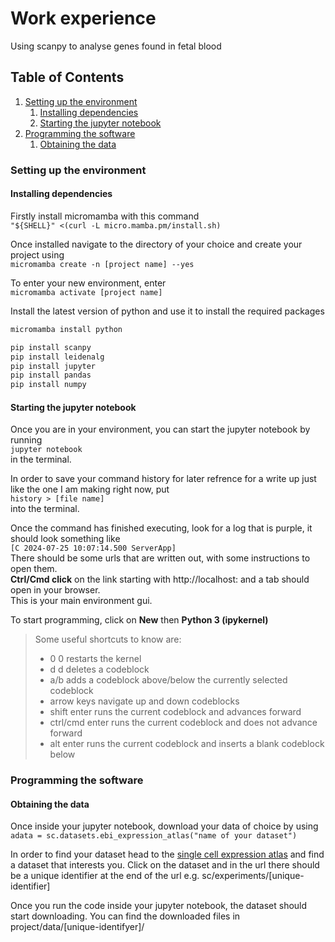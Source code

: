 
# Work experience

Using scanpy to analyse genes found in fetal blood

## Table of Contents

1. [Setting up the environment](#env-setup)
   1. [Installing dependencies](#dependencies)
   2. [Starting the jupyter notebook](#notebook)
3. [Programming the software](#programming-software)
   1. [Obtaining the data](#obtaining-data)


### Setting up the environment <a name="env-setup"></a>

#### Installing dependencies <a name="dependencies"></a>

Firstly install micromamba with this command  
`"${SHELL}" <(curl -L micro.mamba.pm/install.sh)`

Once installed navigate to the directory of your choice and create your project using  
`micromamba create -n [project name] --yes`

To enter your new environment, enter  
`micromamba activate [project name]`

Install the latest version of python and use it to install the required packages  
```sh
micromamba install python

pip install scanpy
pip install leidenalg
pip install jupyter
pip install pandas
pip install numpy
```

#### Starting the jupyter notebook <a name="notebook"></a>

Once you are in your environment, you can start the jupyter notebook by running  
`jupyter notebook`  
in the terminal.

In order to save your command history for later refrence for a write up just like the one I am making right now, put  
`history > [file name]`  
into the terminal.

Once the command has finished executing, look for a log that is purple, it should look something like  
`[C 2024-07-25 10:07:14.500 ServerApp]`  
There should be some urls that are written out, with some instructions to open them.  
__Ctrl/Cmd click__ on the link starting with http[]()://localhost: and a tab should open in your browser.  
This is your main environment gui.

To start programming, click on __New__ then __Python 3 (ipykernel)__

> Some useful shortcuts to know are:
> - 0 0 restarts the kernel
> - d d deletes a codeblock
> - a/b adds a codeblock above/below the currently selected codeblock
> - arrow keys navigate up and down codeblocks
> - shift enter runs the current codeblock and advances forward
> - ctrl/cmd enter runs the current codeblock and does not advance forward
> - alt enter runs the current codeblock and inserts a blank codeblock below

### Programming the software <a name="programming-software"></a>

#### Obtaining the data <a name="obtaining-data"></a>

Once inside your jupyter notebook, download your data of choice by using  
`adata = sc.datasets.ebi_expression_atlas("name of your dataset")`  

In order to find your dataset head to the [single cell expression atlas](https://www.ebi.ac.uk/gxa/sc/experiments) and find a dataset that interests you. Click on the dataset and in the url there should be a unique identifier at the end of the url e.g. sc/experiments/[unique-identifier]

Once you run the code inside your jupyter notebook, the dataset should start downloading. You can find the downloaded files in project/data/[unique-identifyer]/

